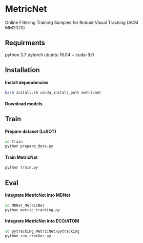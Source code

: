 # MetricNet
Online Filtering Training Samples for Robust Visual Tracking (ACM MM2020)

## Requirments 
python 3.7
pytorch
ubuntu 16.04 + cuda-9.0

## Installation
#### Install dependencies
```bash
bash install.sh conda_install_path metricnet
```  
#### Download models


## Train
#### Prepare dataset (LaSOT)
```bash
cd Train
python prepare_data.py
```  
#### Train MetricNet
```bash
python train.py
```  
## Eval
#### Integrate MetricNet into MDNet
```bash
cd MDNet_MetricNet
python metric_tracking.py
```  
#### Integrate MetricNet into ECO/ATOM
```bash
cd pytracking_MetricNet/pytracking
python run_tracker.py
```  

